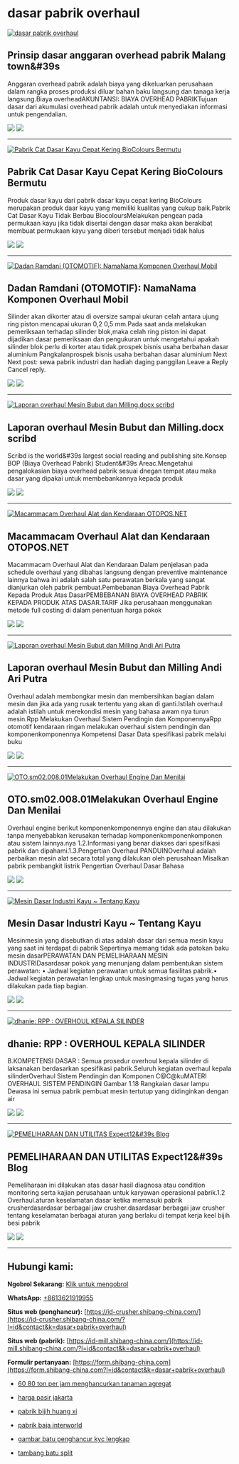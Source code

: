 # dasar pabrik overhaul

<a href="https://swt.shibang-china.com/?l=id&img&k=dasar+pabrik+overhaul" target="_blank">![dasar pabrik overhaul](http://static.shibang-china.com/all-800x300/918.jpg)</a>

## Prinsip dasar anggaran overhead pabrik Malang town&#39s
Anggaran overhead pabrik adalah biaya yang dikeluarkan perusahaan dalam rangka proses produksi diluar bahan baku langsung dan tanaga kerja langsung.Biaya overheadAKUNTANSI: BIAYA OVERHEAD PABRIKTujuan dasar dari akumulasi overhead pabrik adalah untuk menyediakan informasi untuk pengendalian.


<a href="https://whatsapp.shibangsoft.com/WhatsApp.php" target="_blank" title="WhatsApp">![](http://static.shibang-china.com/icon/whatsapp.png)</a> <a href="https://swt.shibang-china.com/?l=id&icon&k=dasar+pabrik+overhaul" target="_blank">![](http://static.shibang-china.com/icon/chat-id.png)</a>

---

<a href="https://swt.shibang-china.com/?l=id&img&k=dasar+pabrik+overhaul" target="_blank">![Pabrik Cat Dasar Kayu Cepat Kering BioColours Bermutu](http://static.shibang-china.com/all-800x300/1396.jpg)</a>

## Pabrik Cat Dasar Kayu Cepat Kering BioColours Bermutu
Produk dasar kayu dari pabrik dasar kayu cepat kering BioColours merupakan produk daar kayu yang memiliki kualitas yang cukup baik.Pabrik Cat Dasar Kayu Tidak Berbau BiocoloursMelakukan pengean pada permukaan kayu jika tidak disertai dengan dasar maka akan berakibat membuat permukaan kayu yang diberi tersebut menjadi tidak halus


<a href="https://whatsapp.shibangsoft.com/WhatsApp.php" target="_blank" title="WhatsApp">![](http://static.shibang-china.com/icon/whatsapp.png)</a> <a href="https://swt.shibang-china.com/?l=id&icon&k=dasar+pabrik+overhaul" target="_blank">![](http://static.shibang-china.com/icon/chat-id.png)</a>

---

<a href="https://swt.shibang-china.com/?l=id&img&k=dasar+pabrik+overhaul" target="_blank">![Dadan Ramdani (OTOMOTIF): NamaNama Komponen Overhaul Mobil](http://static.shibang-china.com/all-800x300/1428.jpg)</a>

## Dadan Ramdani (OTOMOTIF): NamaNama Komponen Overhaul Mobil
Silinder akan dikorter atau di oversize sampai ukuran celah antara ujung ring piston mencapai ukuran 0,2 0,5 mm.Pada saat anda melakukan pemeriksaan terhadap silinder blok,maka celah ring piston ini dapat dijadikan dasar pemeriksaan dan pengukuran untuk mengetahui apakah silinder blok perlu di korter atau tidak.prospek bisnis usaha berbahan dasar aluminium Pangkalanprospek bisnis usaha berbahan dasar aluminium Next Next post: sewa pabrik industri dan hadiah daging panggilan.Leave a Reply Cancel reply.


<a href="https://whatsapp.shibangsoft.com/WhatsApp.php" target="_blank" title="WhatsApp">![](http://static.shibang-china.com/icon/whatsapp.png)</a> <a href="https://swt.shibang-china.com/?l=id&icon&k=dasar+pabrik+overhaul" target="_blank">![](http://static.shibang-china.com/icon/chat-id.png)</a>

---

<a href="https://swt.shibang-china.com/?l=id&img&k=dasar+pabrik+overhaul" target="_blank">![Laporan overhaul Mesin Bubut dan Milling.docx scribd](http://static.shibang-china.com/all-800x300/121.jpg)</a>

## Laporan overhaul Mesin Bubut dan Milling.docx scribd
Scribd is the world&#39s largest social reading and publishing site.Konsep BOP (Biaya Overhead Pabrik) Student&#39s Areac.Mengetahui pengalokasian biaya overhead pabrik sesuai dnegan tempat atau maka dasar yang dipakai untuk membebankannya kepada produk


<a href="https://whatsapp.shibangsoft.com/WhatsApp.php" target="_blank" title="WhatsApp">![](http://static.shibang-china.com/icon/whatsapp.png)</a> <a href="https://swt.shibang-china.com/?l=id&icon&k=dasar+pabrik+overhaul" target="_blank">![](http://static.shibang-china.com/icon/chat-id.png)</a>

---

<a href="https://swt.shibang-china.com/?l=id&img&k=dasar+pabrik+overhaul" target="_blank">![Macammacam Overhaul Alat dan Kendaraan OTOPOS.NET](http://static.shibang-china.com/all-800x300/496.jpg)</a>

## Macammacam Overhaul Alat dan Kendaraan OTOPOS.NET
Macammacam Overhaul Alat dan Kendaraan Dalam penjelasan pada schedule overhaul yang dibahas langsung dengan preventive maintenance lainnya bahwa ini adalah salah satu perawatan berkala yang sangat dianjurkan oleh pabrik pembuat.Pembebanan Biaya Overhead Pabrik Kepada Produk Atas DasarPEMBEBANAN BIAYA OVERHEAD PABRIK KEPADA PRODUK ATAS DASAR.TARIF Jika perusahaan menggunakan metode full costing di dalam penentuan harga pokok


<a href="https://whatsapp.shibangsoft.com/WhatsApp.php" target="_blank" title="WhatsApp">![](http://static.shibang-china.com/icon/whatsapp.png)</a> <a href="https://swt.shibang-china.com/?l=id&icon&k=dasar+pabrik+overhaul" target="_blank">![](http://static.shibang-china.com/icon/chat-id.png)</a>

---

<a href="https://swt.shibang-china.com/?l=id&img&k=dasar+pabrik+overhaul" target="_blank">![Laporan overhaul Mesin Bubut dan Milling Andi Ari Putra](http://static.shibang-china.com/all-800x300/1330.jpg)</a>

## Laporan overhaul Mesin Bubut dan Milling Andi Ari Putra
Overhaul adalah membongkar mesin dan membersihkan bagian dalam mesin dan jika ada yang rusak tertentu yang akan di ganti.Istilah overhaul adalah istilah untuk merekondisi mesin yang bahasa awam nya turun mesin.Rpp Melakukan Overhaul Sistem Pendingin dan KomponennyaRpp otomotif kendaraan ringan melakukan overhaul sistem pendingin dan komponenkomponennya Kompetensi Dasar Data spesifikasi pabrik melalui buku


<a href="https://whatsapp.shibangsoft.com/WhatsApp.php" target="_blank" title="WhatsApp">![](http://static.shibang-china.com/icon/whatsapp.png)</a> <a href="https://swt.shibang-china.com/?l=id&icon&k=dasar+pabrik+overhaul" target="_blank">![](http://static.shibang-china.com/icon/chat-id.png)</a>

---

<a href="https://swt.shibang-china.com/?l=id&img&k=dasar+pabrik+overhaul" target="_blank">![OTO.sm02.008.01Melakukan Overhaul Engine Dan Menilai](http://static.shibang-china.com/all-800x300/1108.jpg)</a>

## OTO.sm02.008.01Melakukan Overhaul Engine Dan Menilai
Overhaul engine berikut komponenkomponennya engine dan atau dilakukan tanpa menyebabkan kerusakan terhadap komponenkomponenkomponen atau sistem lainnya.nya 1.2.Informasi yang benar diakses dari spesifikasi pabrik dan dipahami.1.3.Pengertian Overhaul PANDUINOverhaul adalah perbaikan mesin alat secara total yang dilakukan oleh perusahaan Misalkan pabrik pembangkit listrik Pengertian Overhaul Dasar Bahasa


<a href="https://whatsapp.shibangsoft.com/WhatsApp.php" target="_blank" title="WhatsApp">![](http://static.shibang-china.com/icon/whatsapp.png)</a> <a href="https://swt.shibang-china.com/?l=id&icon&k=dasar+pabrik+overhaul" target="_blank">![](http://static.shibang-china.com/icon/chat-id.png)</a>

---

<a href="https://swt.shibang-china.com/?l=id&img&k=dasar+pabrik+overhaul" target="_blank">![Mesin Dasar Industri Kayu ~ Tentang Kayu](http://static.shibang-china.com/all-800x300/1002.jpg)</a>

## Mesin Dasar Industri Kayu ~ Tentang Kayu
Mesinmesin yang disebutkan di atas adalah dasar dari semua mesin kayu yang saat ini terdapat di pabrik Sepertinya memang tidak ada patokan baku mesin dasarPERAWATAN DAN PEMELIHARAAN MESIN INDUSTRIDasardasar pokok yang menunjang dalam pembentukan sistem perawatan: • Jadwal kegiatan perawatan untuk semua fasilitas pabrik.• Jadwal kegiatan perawatan lengkap untuk masingmasing tugas yang harus dilakukan pada tiap bagian.


<a href="https://whatsapp.shibangsoft.com/WhatsApp.php" target="_blank" title="WhatsApp">![](http://static.shibang-china.com/icon/whatsapp.png)</a> <a href="https://swt.shibang-china.com/?l=id&icon&k=dasar+pabrik+overhaul" target="_blank">![](http://static.shibang-china.com/icon/chat-id.png)</a>

---

<a href="https://swt.shibang-china.com/?l=id&img&k=dasar+pabrik+overhaul" target="_blank">![dhanie: RPP : OVERHOUL KEPALA SILINDER](http://static.shibang-china.com/all-800x300/201.jpg)</a>

## dhanie: RPP : OVERHOUL KEPALA SILINDER
B.KOMPETENSI DASAR : Semua prosedur overhoul kepala silinder di laksanakan berdasarkan spesifikasi pabrik.Seluruh kegiatan overhaul kepala silinderOverhaul Sistem Pendingin dan Komponen C@C@kuMATERI OVERHAUL SISTEM PENDINGIN Gambar 1.18 Rangkaian dasar lampu Dewasa ini semua pabrik pembuat mesin tertutup yang didinginkan dengan air


<a href="https://whatsapp.shibangsoft.com/WhatsApp.php" target="_blank" title="WhatsApp">![](http://static.shibang-china.com/icon/whatsapp.png)</a> <a href="https://swt.shibang-china.com/?l=id&icon&k=dasar+pabrik+overhaul" target="_blank">![](http://static.shibang-china.com/icon/chat-id.png)</a>

---

<a href="https://swt.shibang-china.com/?l=id&img&k=dasar+pabrik+overhaul" target="_blank">![PEMELIHARAAN DAN UTILITAS Expect12&#39s Blog](http://static.shibang-china.com/all-800x300/521.jpg)</a>

## PEMELIHARAAN DAN UTILITAS Expect12&#39s Blog
Pemeliharaan ini dilakukan atas dasar hasil diagnosa atau condition monitoring serta kajian perusahaan untuk karyawan operasional pabrik.1.2 Overhaul.aturan keselamatan dasar ketika memasuki pabrik crusherdasardasar berbagai jaw crusher.dasardasar berbagai jaw crusher tentang keselamatan berbagai aturan yang berlaku di tempat kerja keel bijih besi pabrik


<a href="https://whatsapp.shibangsoft.com/WhatsApp.php" target="_blank" title="WhatsApp">![](http://static.shibang-china.com/icon/whatsapp.png)</a> <a href="https://swt.shibang-china.com/?l=id&icon&k=dasar+pabrik+overhaul" target="_blank">![](http://static.shibang-china.com/icon/chat-id.png)</a>

---
## Hubungi kami:

**Ngobrol Sekarang:** [Klik untuk mengobrol](https://swt.shibang-china.com?l=id&contact&k=dasar+pabrik+overhaul)

**WhatsApp:**  [+8613621919955](https://whatsapp.shibangsoft.com/WhatsApp.php)

**Situs web (penghancur):** [https://id-crusher.shibang-china.com/](https://id-crusher.shibang-china.com/?l=id&contact&k=dasar+pabrik+overhaul)

**Situs web (pabrik):** [https://id-mill.shibang-china.com/](https://id-mill.shibang-china.com/?l=id&contact&k=dasar+pabrik+overhaul)

**Formulir pertanyaan:** [https://form.shibang-china.com](https://form.shibang-china.com?l=id&contact&k=dasar+pabrik+overhaul)

* [60 80 ton per jam menghancurkan tanaman agregat](../40/60%2080%20ton%20per%20jam%20menghancurkan%20tanaman%20agregat.md)

* [harga pasir jakarta](../38/harga%20pasir%20jakarta.md)

* [pabrik bijih huang xi](../37/pabrik%20bijih%20huang%20xi.md)

* [pabrik baja interworld](../35/pabrik%20baja%20interworld.md)

* [gambar batu penghancur kyc lengkap](../38/gambar%20batu%20penghancur%20kyc%20lengkap.md)

* [tambang batu split](../31/tambang%20batu%20split.md)